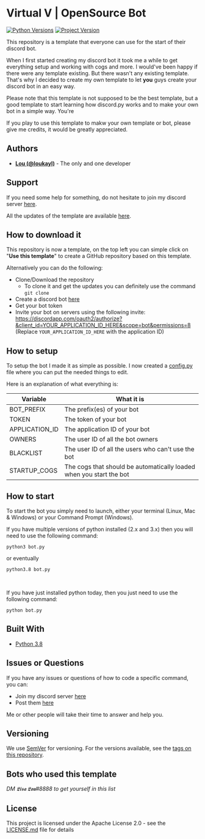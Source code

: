 # Virtual V | OpenSource Bot
[![Python Versions](https://img.shields.io/badge/python-3.6%20%7C%203.7%20%7C%203.8-orange)](https://github.com/kkrypt0nn/Python-Discord-Bot-Template)  [![Project Version](https://img.shields.io/badge/version-v2.0-blue)](https://github.com/kkrypt0nn/Python-Discord-Bot-Template)

This repository is a template that everyone can use for the start of their discord bot.

When I first started creating my discord bot it took me a while to get everything setup and working with cogs and more. I would've been happy if there were any template existing. But there wasn't any existing template. That's why I decided to create my own template to let <b>you</b> guys create your discord bot in an easy way.

Please note that this template is not supposed to be the best template, but a good template to start learning how discord.py works and to make your own bot in a simple way. You're

If you play to use this template to makw your own template or bot, please give me credits, it would be greatly appreciated.

## Authors
* **[Lou (@loukayl)](https://github.com/loukayl)** - The only and one developer

## Support

If you need some help for something, do not hesitate to join my discord server [here](https://discord.gg/mq6V6QWtz6).

All the updates of the template are available [here](UPDATES.md).

## How to download it

This repository is now a template, on the top left you can simple click on "**Use this template**" to create a GitHub repository based on this template.

Alternatively you can do the following:
* Clone/Download the repository
    * To clone it and get the updates you can definitely use the command
    `git clone`
* Create a discord bot [here](https://discord.com/developers/applications)
* Get your bot token
* Invite your bot on servers using the following invite:
https://discordapp.com/oauth2/authorize?&client_id=YOUR_APPLICATION_ID_HERE&scope=bot&permissions=8 (Replace `YOUR_APPLICATION_ID_HERE` with the application ID)

## How to setup

To setup the bot I made it as simple as possible. I now created a [config.py](config.py) file where you can put the needed things to edit.

Here is an explanation of what everything is:

| Variable          | What it is                                                            |
| ------------------| ----------------------------------------------------------------------|
| BOT_PREFIX        | The prefix(es) of your bot                                            |
| TOKEN             | The token of your bot                                                 |
| APPLICATION_ID    | The application ID of your bot                                        |
| OWNERS            | The user ID of all the bot owners                                     |
| BLACKLIST         | The user ID of all the users who can't use the bot                    |
| STARTUP_COGS      | The cogs that should be automatically loaded when you start the bot   |

## How to start

To start the bot you simply need to launch, either your terminal (Linux, Mac & Windows) or your Command Prompt (Windows).

If you have multiple versions of python installed (2.x and 3.x) then you will need to use the following command:
```
python3 bot.py
```
or eventually
```
python3.8 bot.py
```
<br>

If you have just installed python today, then you just need to use the following command:
```
python bot.py
```

## Built With

* [Python 3.8](https://www.python.org/)

## Issues or Questions

If you have any issues or questions of how to code a specific command, you can:

* Join my discord server [here](https://discord.gg/mq6V6QWtz6)
* Post them [here](https://github.com/loukayl/virtualv/issues)

Me or other people will take their time to answer and help you.

## Versioning

We use [SemVer](http://semver.org) for versioning. For the versions available, see the [tags on this repository](https://github.com/kkrypt0nn/Python-Discord-Bot-Template/tags). 

## Bots who used this template

*DM 𝕷𝖎𝖘𝖆 𝕷𝖔𝖚#8888 to get yourself in this list*

## License

This project is licensed under the Apache License 2.0 - see the [LICENSE.md](LICENSE.md) file for details
